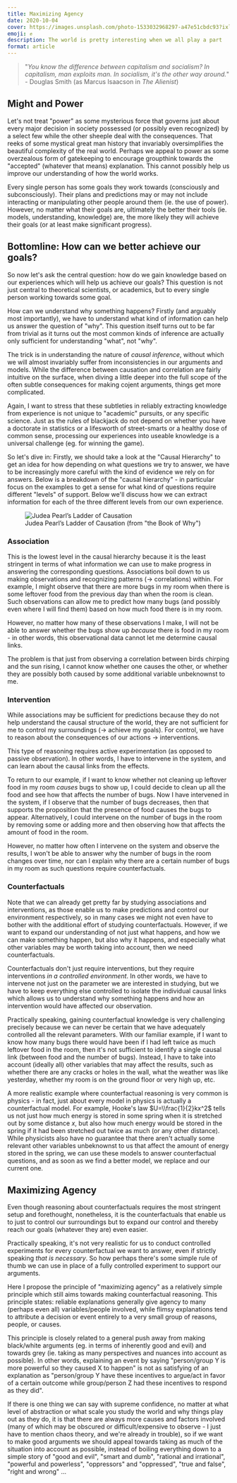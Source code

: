```yaml
---
title: Maximizing Agency
date: 2020-10-04
cover: https://images.unsplash.com/photo-1533032968297-a47e51cbdc93?ixlib=rb-1.2.1&q=85&fm=jpg&crop=entropy&cs=srgb&w=1440
emoji: ✊
description: The world is pretty interesting when we all play a part
format: article
---
```


> "*You know the difference between capitalism and socialism? In capitalism, man exploits man. In socialism, it's the other way around.*" - Douglas Smith (as Marcus Isaacson in *The Alienist*)
> 

## Might and Power

Let's not treat "power" as some mysterious force that governs just about every major decision in society possessed (or possibly even recognized) by a select few while the other sheeple deal with the consequences. That reeks of some mystical great man history that invariably oversimplifies the beautiful complexity of the real world. Perhaps we appeal to power as some overzealous form of gatekeeping to encourage groupthink towards the "accepted" (whatever that means) explanation. This cannot possibly help us improve our understanding of how the world works. 

Every single person has some goals they work towards (consciously and subconsciously). Their plans and predictions may or may not include interacting or manipulating other people around them (ie. the use of power). However, no matter what their goals are, ultimately the better their tools (ie. models, understanding, knowledge) are, the more likely they will achieve their goals (or at least make significant progress).

## Bottomline: How can we better achieve our goals?

So now let's ask the central question: how do we gain knowledge based on our experiences which will help us achieve our goals? This question is not just central to theoretical scientists, or academics, but to every single person working towards some goal.

How can we understand why something happens? Firstly (and arguably most importantly), we have to understand what kind of information can help us answer the question of "why". This question itself turns out to be far from trivial as it turns out the most common kinds of inference are actually only sufficient for understanding "what", not "why".

The trick is in understanding the nature of *causal inference*, without which we will almost invariably suffer from inconsistencies in our arguments and models. While the difference between causation and correlation are fairly intuitive on the surface, when diving a little deeper into the full scope of the often subtle consequences for making cojent arguments, things get more complicated.

Again, I want to stress that these subtleties in reliably extracting knowledge from experience is not unique to "academic" pursuits, or any specific science. Just as the rules of blackjack do not depend on whether you have a doctorate in statistics or a lifesworth of street-smarts or a healthy dose of common sense, processing our experiences into useable knowledge is a universal challenge (eg. for winning the game).

So let's dive in: Firstly, we should take a look at the "Causal Hierarchy" to get an idea for how depending on what questions we try to answer, we have to be increasingly more careful with the kind of evidence we rely on for answers. Below is a breakdown of the "causal hierarchy" - in particular focus on the examples to get a sense for what kind of questions require different "levels" of support. Below we'll discuss how we can extract information for each of the three different levels from our own experience.

<figure>
  <img src="https://pbs.twimg.com/media/EdcbAe9WAAAso3R?format=jpg&name=large" alt="Judea Pearl’s Ladder of Causation"/>
  <figcaption>Judea Pearl’s Ladder of Causation (from "the Book of Why")</figcaption>
</figure>

### Association

This is the lowest level in the causal hierarchy because it is the least stringent in terms of what information we can use to make progress in answering the corresponding questions. Associations boil down to us making observations and recognizing patterns (→ correlations) within. For example, I might observe that there are more bugs in my room when there is some leftover food from the previous day than when the room is clean. Such observations can allow me to predict how many bugs (and possibly even where I will find them) based on how much food there is in my room. 

However, no matter how many of these observations I make, I will not be able to answer whether the bugs show up *because* there is food in my room - in other words, this observational data cannot let me determine causal links.

The problem is that just from observing a correlation between birds chirping and the sun rising, I cannot know whether one causes the other, or whether they are possibly both caused by some additional variable unbeknownst to me.

### Intervention

While associations may be sufficient for predictions because they do not help understand the causal structure of the world, they are not sufficient for me to control my surroundings (→ achieve my goals). For control, we have to reason about the consequences of our actions → interventions.

This type of reasoning requires active experimentation (as opposed to passive observation). In other words, I have to intervene in the system, and can learn about the causal links from the effects.

To return to our example, if I want to know whether not cleaning up leftover food in my room *causes* bugs to show up, I could decide to clean up all the food and see how that affects the number of bugs. Now I have intervened in the system, if I observe that the number of bugs decreases, then that supports the proposition that the presence of food causes the bugs to appear. Alternatively, I could intervene on the number of bugs in the room by removing some or adding more and then observing how that affects the amount of food in the room.

However, no matter how often I intervene on the system and observe the results, I won't be able to answer why the number of bugs in the room changes over time, nor can I explain why there are a certain number of bugs in my room as such questions require counterfactuals.

### Counterfactuals

Note that we can already get pretty far by studying associations and interventions, as those enable us to make predictions and control our environment respectively, so in many cases we might not even have to bother with the additional effort of studying counterfactuals. However, if we want to expand our understanding of not just what happens, and how we can make something happen, but also why it happens, and especially what other variables may be worth taking into account, then we need counterfactuals.

Counterfactuals don't just require interventions, but they require interventions *in a controlled environment*. In other words, we have to intervene not just on the parameter we are interested in studying, but we have to keep everything else controlled to isolate the individual causal links which allows us to understand why something happens and how an intervention would have affected our observation.

Practically speaking, gaining counterfactual knowledge is very challenging precisely because we can never be certain that we have adequately controlled all the relevant parameters. With our familiar example, if I want to know how many bugs there would have been if I had left twice as much leftover food in the room, then it's not sufficient to identify a single causal link (between food and the number of bugs). Instead, I have to take into account (ideally all) other variables that may affect the results, such as whether there are any cracks or holes in the wall, what the weather was like yesterday, whether my room is on the ground floor or very high up, etc.

A more realistic example where counterfactual reasoning is very common is physics - in fact, just about every model in physics is actually a counterfactual model. For example, Hooke's law $U=\\frac{1}{2}kx^2$ tells us not just how much energy is stored in some spring when it is stretched out by some distance $x$, but also how much energy would be stored in the spring if it had been stretched out twice as much (or any other distance). While physicists also have no guarantee that there aren't actually some relevant other variables unbeknownst to us that affect the amount of energy stored in the spring, we can use these models to answer counterfactual questions, and as soon as we find a better model, we replace and our current one.

## Maximizing Agency

Even though reasoning about counterfactuals requires the most stringent setup and forethought, nonetheless, it is the counterfactuals that enable us to just to control our surroundings but to expand our control and thereby reach our goals (whatever they are) even easier.

Practically speaking, it's not very realistic for us to conduct controlled experiments for every counterfactual we want to answer, even if strictly speaking *that is necessary*. So how perhaps there's some simple rule of thumb we can use in place of a fully controlled experiment to support our arguments.

Here I propose the principle of "maximizing agency" as a relatively simple principle which still aims towards making counterfactual reasoning. This principle states: reliable explanations generally give agency to many (perhaps even all) variables/people involved, while flimsy explanations tend to attribute a decision or event entirely to a very small group of reasons, people, or causes.

This principle is closely related to a general push away from making black/white arguments (eg. in terms of inherently good and evil) and towards grey (ie. taking as many perspectives and nuances into account as possible). In other words, explaining an event by saying "person/group Y is more powerful so they caused X to happen" is not as satisfying of an explanation as "person/group Y have these incentives to argue/act in favor of a certain outcome while group/person Z had these incentives to respond as they did".

If there is one thing we can say with supreme confidence, no matter at what level of abstraction or what scale you study the world and why things play out as they do, it is that there are always more causes and factors involved (many of which may be obscured or difficult/expensive to observe - I just have to mention chaos theory, and we're already in trouble), so if we want to make good arguments we should appeal towards taking as much of the situation into account as possible, instead of boiling everything down to a simple story of "good and evil", "smart and dumb", "rational and irrational", "powerful and powerless", "oppressors" and "oppressed", "true and false", "right and wrong" ...
